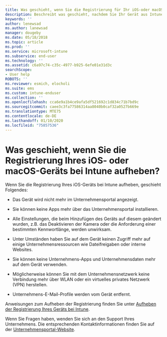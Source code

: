 ```yaml
---
title: Was geschieht, wenn Sie die Registrierung für Ihr iOS-oder macOS-Gerät aufheben?
description: Beschreibt was geschieht, nachdem Sie Ihr Gerät aus Intune entfernt haben
keywords: ''
author: lenewsad
ms.author: lanewsad
manager: dougeby
ms.date: 05/18/2018
ms.topic: article
ms.prod: ''
ms.service: microsoft-intune
ms.subservice: end-user
ms.technology: ''
ms.assetid: c6a97c74-c35c-4977-b925-6efe01e31d3c
searchScope:
- User help
ROBOTS: ''
ms.reviewer: esmich, elocholi
ms.suite: ems
ms.custom: intune-enduser
ms.collection: ''
ms.openlocfilehash: cca6e9a1b4ce9afa5df521692c1d834c71b7bd9c
ms.sourcegitcommit: caee3c3fa77586314aa8040b0caf32a0527b669e
ms.translationtype: MTE75
ms.contentlocale: de-DE
ms.lasthandoff: 01/10/2020
ms.locfileid: "75857536"
---
```

# <a name="what-happens-if-you-unenroll-your-ios-or-macos-device-from-intune"></a>Was geschieht, wenn Sie die Registrierung Ihres iOS- oder macOS-Geräts bei Intune aufheben?

Wenn Sie die Registrierung Ihres iOS-Geräts bei Intune aufheben, geschieht Folgendes:

- Das Gerät wird nicht mehr im Unternehmensportal angezeigt.

- Sie können keine Apps mehr über das Unternehmensportal installieren.

- Alle Einstellungen, die beim Hinzufügen des Geräts auf diesem geändert wurden, z.B. das Deaktivieren der Kamera oder die Anforderung einer bestimmten Kennwortlänge, werden unwirksam.

- Unter Umständen haben Sie auf dem Gerät keinen Zugriff mehr auf einige Unternehmensressourcen wie Dateifreigaben oder interne Websites.

- Sie können keine Unternehmens-Apps und Unternehmensdaten mehr auf dem Gerät verwenden.

- Möglicherweise können Sie mit dem Unternehmensnetzwerk keine Verbindung mehr über WLAN oder ein virtuelles privates Netzwerk (VPN) herstellen.

- Unternehmens-E-Mail-Profile werden vom Gerät entfernt.

Anweisungen zum Aufheben der Registrierung finden Sie unter [Aufheben der Registrierung Ihres Geräts bei Intune](unenroll-your-device-from-intune-ios.md).

Wenn Sie Fragen haben, wenden Sie sich an den Support Ihres Unternehmens. Die entsprechenden Kontaktinformationen finden Sie auf der [Unternehmensportal-Website](https://go.microsoft.com/fwlink/?linkid=2010980).
